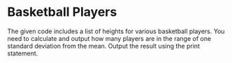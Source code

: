 # Basketball Players

The given code includes a list of heights for various basketball players.
You need to calculate and output how many players are in the range of one standard deviation from the mean.
Output the result using the print statement.
